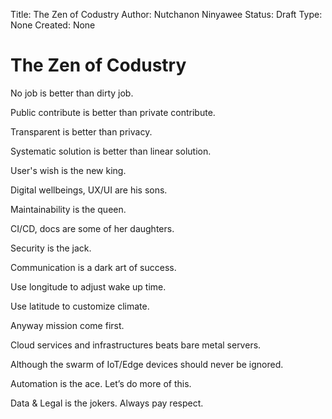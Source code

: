 Title: The Zen of Codustry 
Author: Nutchanon Ninyawee
Status: Draft
Type: None
Created: None

# The Zen of Codustry 

No job is better than dirty job.

Public contribute is better than private contribute.

Transparent is better than privacy.

Systematic solution is better than linear solution.

User's wish is the new king. 

Digital wellbeings, UX/UI are his sons.

Maintainability is the queen. 

CI/CD, docs are some of her daughters.

Security is the jack. 

Communication is a dark art of success. 

Use longitude to adjust wake up time. 

Use latitude to customize climate.

Anyway mission come first.

Cloud services and infrastructures beats bare metal servers.

Although the swarm of IoT/Edge devices should never be ignored. 

Automation is the ace. Let’s do more of this.

Data & Legal is the jokers. Always pay respect.


